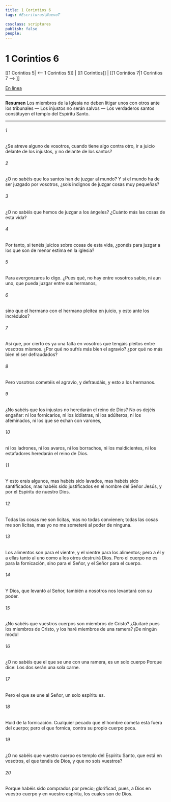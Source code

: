 ```yaml
---
title: 1 Corintios 6
tags: #Escrituras\NuevoT

cssclass: scriptures
publish: false
people:
---
```


# 1 Corintios 6
[[1 Corintios 5| <-- 1 Corintios 5]] | [[1 Corintios]] | [[1 Corintios 7|1 Corintios 7 --> ]]

[En línea](https://churchofjesuschrist.org/study/scriptures/nt/1-cor/6?lang=spa)

---
__Resumen__
Los miembros de la Iglesia no deben litigar unos con otros ante los tribunales — Los injustos no serán salvos — Los verdaderos santos constituyen el templo del Espíritu Santo.

---
###### 1 
¿Se atreve alguno de vosotros, cuando tiene algo contra otro, ir a juicio delante de los injustos, y no delante de los santos?

###### 2 
¿O no sabéis que los santos han de juzgar al mundo? Y si el mundo ha de ser juzgado por vosotros, ¿sois indignos de juzgar cosas muy pequeñas?

###### 3 
¿O no sabéis que hemos de juzgar a los ángeles? ¿Cuánto más las cosas de esta vida?

###### 4 
Por tanto, si tenéis juicios sobre cosas de esta vida, ¿ponéis para juzgar a los que son de menor estima en la iglesia?

###### 5 
Para avergonzaros lo digo. ¿Pues qué, no hay entre vosotros sabio, ni aun uno, que pueda juzgar entre sus hermanos,

###### 6 
sino que el hermano con el hermano pleitea en juicio, y esto ante los incrédulos?

###### 7 
Así que, por cierto es ya una falta en vosotros que tengáis pleitos entre vosotros mismos. ¿Por qué no sufrís más bien el agravio? ¿por qué no  más bien el ser defraudados?

###### 8 
Pero vosotros cometéis el agravio, y defraudáis, y esto a los hermanos.

###### 9 
¿No sabéis que los injustos no heredarán el reino de Dios? No os dejéis engañar: ni los fornicarios, ni los idólatras, ni los adúlteros, ni los afeminados, ni los que se echan con varones,

###### 10 
ni los ladrones, ni los avaros, ni los borrachos, ni los maldicientes, ni los estafadores heredarán el reino de Dios.

###### 11 
Y esto erais algunos, mas  habéis sido lavados, mas  habéis sido santificados, mas  habéis sido justificados en el nombre del Señor Jesús, y por el Espíritu de nuestro Dios.

###### 12 
Todas las cosas me son lícitas, mas no todas convienen; todas las cosas me son lícitas, mas yo no me someteré al poder de ninguna.

###### 13 
Los alimentos son para el vientre, y el vientre para los alimentos; pero a él y a ellas tanto al uno como a los otros destruirá Dios. Pero el cuerpo no es para la fornicación, sino para el Señor, y el Señor para el cuerpo.

###### 14 
Y Dios, que levantó al Señor, también a nosotros nos levantará con su poder.

###### 15 
¿No sabéis que vuestros cuerpos son miembros de Cristo? ¿Quitaré pues los miembros de Cristo, y los haré miembros de una ramera? ¡De ningún modo!

###### 16 
¿O no sabéis que el que se une con una ramera, es un solo cuerpo  Porque dice: Los dos serán una sola carne.

###### 17 
Pero el que se une al Señor, un solo espíritu es.

###### 18 
Huid de la fornicación. Cualquier  pecado que el hombre cometa está fuera del cuerpo; pero el que fornica, contra su propio cuerpo peca.

###### 19 
¿O no sabéis que vuestro cuerpo es templo del Espíritu Santo, que está en vosotros, el que tenéis de Dios, y que no sois vuestros?

###### 20 
Porque habéis sido comprados por precio; glorificad, pues, a Dios en vuestro cuerpo y en vuestro espíritu, los cuales son de Dios.

